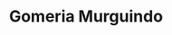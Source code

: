 ---
title: "Gomeria Murguindo"
url: /ciudad-autonoma-de-buenos-aires/gomeria-murguindo/
shop: neumáticos
---